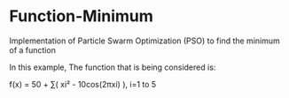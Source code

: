 # Function-Minimum
Implementation of Particle Swarm Optimization (PSO) to find the minimum of a function

In this example, The function that is being considered is:

f(x) = 50 + ∑( xi² - 10cos(2πxi) ), i=1 to 5

